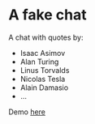 # A fake chat

A chat with quotes by:
- Isaac Asimov
- Alan Turing
- Linus Torvalds
- Nicolas Tesla
- Alain Damasio
- ...

Demo [here](https://memories.artemg.com/ "memories: Demo")
